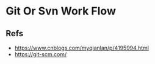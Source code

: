 # Git Or Svn Work Flow

## Refs

- https://www.cnblogs.com/myqianlan/p/4195994.html
- https://git-scm.com/
